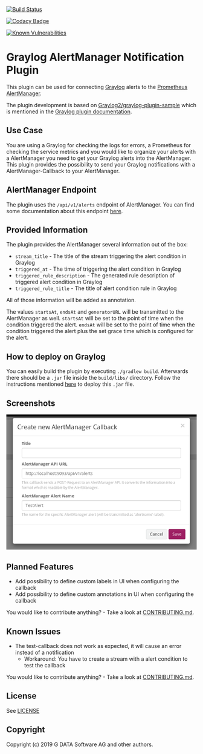 [![Build Status](https://travis-ci.org/GDATASoftwareAG/Graylog-Plugin-AlertManager-Callback.svg?branch=master)](https://travis-ci.org/GDATASoftwareAG/Graylog-Plugin-AlertManager-Callback)

[![Codacy Badge](https://api.codacy.com/project/badge/Grade/c3a48bd0e2e64a2499cc25c7d2a3abe6)](https://app.codacy.com/app/StefanHufschmidt/Graylog-Plugin-AlertManager-Callback?utm_source=github.com&utm_medium=referral&utm_content=GDATASoftwareAG/Graylog-Plugin-AlertManager-Callback&utm_campaign=Badge_Grade_Dashboard)

[![Known Vulnerabilities](https://snyk.io/test/github/GDATASoftwareAG/Graylog-Plugin-AlertManager-Callback/badge.svg)](https://snyk.io/test/github/GDATASoftwareAG/Graylog-Plugin-AlertManager-Callback)

# Graylog AlertManager Notification Plugin   
This plugin can be used for connecting [Graylog](https://www.graylog.org/) alerts to the [Prometheus](https://prometheus.io/) [AlertManager](https://prometheus.io/docs/alerting/alertmanager/).

The plugin development is based on [Graylog2/graylog-plugin-sample](https://github.com/Graylog2/graylog-plugin-sample) which is mentioned in the [Graylog plugin documentation](http://docs.graylog.org/en/2.4/pages/plugins.html).

## Use Case
You are using a Graylog for checking the logs for errors, a Prometheus for checking the service metrics and you would like to organize your alerts with a AlertManager you need to get your Graylog alerts into the AlertManager.
This plugin provides the possibility to send your Graylog notifications with a AlertManager-Callback to your AlertManager.

## AlertManager Endpoint
The plugin uses the `/api/v1/alerts` endpoint of AlertManager. You can find some documentation about this endpoint [here](https://prometheus.io/docs/alerting/clients/).

## Provided Information
The plugin provides the AlertManager several information out of the box:
* `stream_title` - The title of the stream triggering the alert condition in Graylog
* `triggered_at` - The time of triggering the alert condition in Graylog
* `triggered_rule_description` - The generated rule description of triggered alert condition in Graylog
* `triggered_rule_title` - The title of alert condition rule in Graylog

All of those information will be added as annotation.

The values `startsAt`, `endsAt` and `generatorURL` will be transmitted to the AlertManager as well.
`startsAt` will be set to the point of time when the condition triggered the alert.
`endsAt` will be set to the point of time when the condition triggered the alert plus the set grace time which is configured for the alert.

## How to deploy on Graylog
You can easily build the plugin by executing `./gradlew build`. 
Afterwards there should be a `.jar` file inside the `build/libs/` directory.
Follow the instructions mentioned [here](http://docs.graylog.org/en/2.4/pages/plugins.html#installing-and-loading-plugins) to deploy this `.jar` file.

## Screenshots
![Configuration of Callback](images/New_AlertManager_Callback_Window.png)

## Planned Features
* Add possibility to define custom labels in UI when configuring the callback
* Add possibility to define custom annotations in UI when configuring the callback

You would like to contribute anything? - Take a look at [CONTRIBUTING.md](CONTRIBUTING.md).

## Known Issues
* The test-callback does not work as expected, it will cause an error instead of a notification
    * Workaround: You have to create a stream with a alert condition to test the callback

You would like to contribute anything? - Take a look at [CONTRIBUTING.md](CONTRIBUTING.md).

## License
See [LICENSE](LICENSE)

## Copyright

Copyright (c) 2019 G DATA Software AG and other authors.

